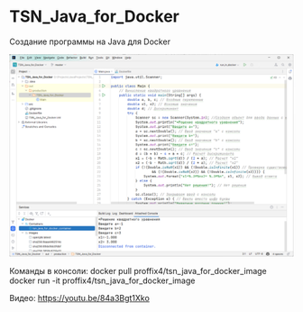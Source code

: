 # TSN_Java_for_Docker
Создание программы на Java для Docker

![srcreenshot](screenshot.png)

Команды в консоли:
docker pull proffix4/tsn_java_for_docker_image
docker run -it proffix4/tsn_java_for_docker_image

Видео:
https://youtu.be/84a3Bgt1Xko